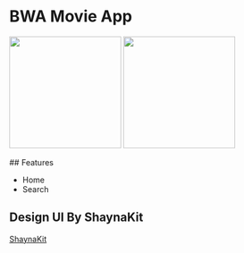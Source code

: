 # BWA Movie App
<p>
<img width="200" src="https://user-images.githubusercontent.com/67012680/192674029-6976523d-7e09-401c-b6ea-e099b10536ee.png">
<img width="200" src="https://user-images.githubusercontent.com/67012680/192674204-7f9531cb-6718-4b13-8401-da4c43655bf1.png">
</p>
## Features

- Home
- Search

## Design UI By ShaynaKit
[ShaynaKit](https://shaynakit.com/details/moviez-streaming)

